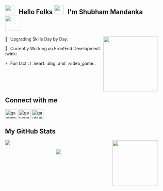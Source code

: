 <h2><img src="https://emojis.slackmojis.com/emojis/images/1531849430/4246/blob-sunglasses.gif?1531849430" width="30"/> &nbsp;  Hello Folks  <img src="https://media.giphy.com/media/hvRJCLFzcasrR4ia7z/giphy.gif" width="30px"> &nbsp;  I'm Shubham Mandanka <img src="https://media.giphy.com/media/12oufCB0MyZ1Go/giphy.gif" width="50"></h2>
<img align='right' src="https://media.giphy.com/media/M9gbBd9nbDrOTu1Mqx/giphy.gif" width="180">
<p>🔭 &nbsp;Upgrading Skills Day by Day.</p>
<p>🌱 &nbsp;Currently Working on FrontEnd Development. :wink:</p>
<p>⚡ &nbsp;Fun fact : I :heart: :dog: and &nbsp;:video_game:.  </p>
<br><br><br>

<h2>Connect with me</h2>
<p align="left">
<a href="https://twitter.com/shubh_mandanka" target="blank"><img align="center" src="https://raw.githubusercontent.com/rahuldkjain/github-profile-readme-generator/master/src/images/icons/Social/twitter.svg" alt="gautamkrishnar" height="30" width="40" /></a>
<a href="https://www.linkedin.com/in/shubham-mandanka-ab606b1b3/" target="blank"><img align="center" src="https://raw.githubusercontent.com/rahuldkjain/github-profile-readme-generator/master/src/images/icons/Social/linked-in-alt.svg" alt="gautamkrishnar" height="30" width="40" /></a>
<a href="https://www.instagram.com/shubham_mandanka/" target="blank"><img align="center" src="https://raw.githubusercontent.com/rahuldkjain/github-profile-readme-generator/master/src/images/icons/Social/instagram.svg" alt="gautamkrishnar" height="30" width="40" /></a>

<br>
<h2> My GitHub Stats</h2>
<p>
<img src = "https://github-readme-stats-eight-theta.vercel.app/api/top-langs/?username=shubhmandanka&layout=compact&langs_count=8&theme=dark">
<img align= "right" src = "https://github-readme-stats.vercel.app/api?username=shubhmandanka&theme=github_dark&show_icons=true" height = "150">
</p>
<p align="center"><img src = "https://streak-stats.demolab.com?user=shubhmandanka&theme=Javascript-dark"> </p>
